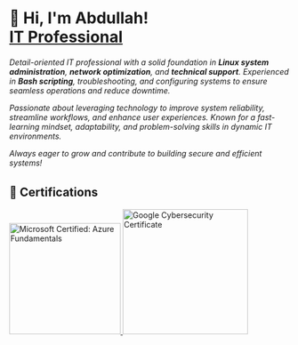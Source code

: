 <h1>🚀 Hi, I'm Abdullah! <br/><a href="https://github.com/AbdullahHusseinA">IT Professional</a>

<h6>Detail-oriented IT professional with a solid foundation in <b>Linux system administration</b>, <b>network optimization</b>, and <b>technical support</b>. Experienced in <b>Bash scripting</b>, troubleshooting, and configuring systems to ensure seamless operations and reduce downtime.  

Passionate about leveraging technology to improve system reliability, streamline workflows, and enhance user experiences. Known for a fast-learning mindset, adaptability, and problem-solving skills in dynamic IT environments.  

Always eager to grow and contribute to building secure and efficient systems!</h6>



<h2>📄 Certifications </h2>

<a href="https://learn.microsoft.com/en-us/users/abdullahhusseinabdi-2855/credentials/2a4a8d4462b85e51?ref=https%3A%2F%2Fgithub.com%2FAbdullahHusseinA%2FMicrosoft-Certified-Azure-Fundamentals-AZ-900-Certification">
<img src="https://github.com/user-attachments/assets/6083439d-0f53-4b70-b9e9-295f5d61142d" alt="Microsoft Certified: Azure Fundamentals" width="200">
</a>
<a href="https://www.credly.com/badges/1586fddf-3994-42eb-b7d0-5ec980da54f4/public_url">
<img src="https://github.com/user-attachments/assets/07b90775-6a85-4cc2-848f-976db0a1181e" alt="Google Cybersecurity Certificate" width="225">
</a>




<!--
**AbdullahHusseinA/AbdullahHusseinA** is a ✨ _special_ ✨ repository because its `README.md` (this file) appears on your GitHub profile.

Here are some ideas to get you started:

- 🔭 I’m currently working on ...
- 🌱 I’m currently learning ...
- 👯 I’m looking to collaborate on ...
- 🤔 I’m looking for help with ...
- 💬 Ask me about ...
- 📫 How to reach me: ...
- 😄 Pronouns: ...
- ⚡ Fun fact: ...
-->

